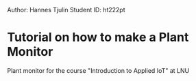Author: Hannes Tjulin
Student ID: ht222pt
# Tutorial on how to make a Plant Monitor
Plant monitor for the course "Introduction to Applied IoT" at LNU
